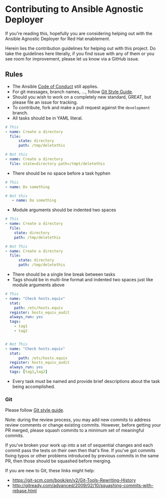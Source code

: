 Contributing to Ansible Agnostic Deployer
================

If you're reading this, hopefully you are considering helping out with the Ansible Agnostic Deployer for Red Hat enablement.

Herein lies the contribution guidelines for helping out with this project. Do take the guidelines here literally, if you find issue with any of them or you see room for improvement, please let us know via a GitHub issue.

## Rules ##

* The Ansible [Code of Conduct][coc] still applies.
* For git messages, branch names, ..., follow [Git Style Guide][gitstyle].
* Should you wish to work on a completely new standard, GREAT, but please file an issue for tracking.
* To contribute, fork and make a pull request against the `development` branch.
* All tasks should be in YAML literal.

```yml
# This
- name: Create a directory
  file:
      state: directory
      path: /tmp/deletethis

# Not this
- name: Create a directory
  file: state=directory path=/tmpt/deletethis
```

* There should be no space before a task hyphen

```yml
# This
- name: Do something

# Not this
   - name: Do something
```

* Module arguments should be indented two spaces

```yml
# This
- name: Create a directory
  file:
    state: directory
    path: /tmp/deletethis

# Not This
- name: Create a directory
  file:
      state: directory
      path: /tmp/deletethis
```

* There should be a single line break between tasks
* Tags should be in multi-line format and indented two spaces just like module arguments above

```yml
# This
- name: "Check hosts.equiv"
  stat:
    path: /etc/hosts.equiv
  register: hosts_equiv_audit
  always_run: yes
  tags:
    - tag1
    - tag2


# Not This
- name: "Check hosts.equiv"
  stat:
      path: /etc/hosts.equiv
  register: hosts_equiv_audit
  always_run: yes
  tags: [tag1,tag2]
```

* Every task must be named and provide brief descriptions about the task being accomplished.

### Git ###
Please follow [Git style guide][gitstyle].

Note: during the review process, you may add new commits to address review comments or change existing commits. However, before getting your PR merged, please squash commits to a minimum set of meaningful commits.

If you've broken your work up into a set of sequential changes and each commit pass the tests on their own then that's fine. If you've got commits fixing typos or other problems introduced by previous commits in the same PR, then those should be squashed before merging.

If you are new to Git, these links might help:

* https://git-scm.com/book/en/v2/Git-Tools-Rewriting-History
* http://gitready.com/advanced/2009/02/10/squashing-commits-with-rebase.html

[coc]:http://docs.ansible.com/ansible/community.html#community-code-of-conduct
[gitstyle]:https://github.com/agis/git-style-guide
